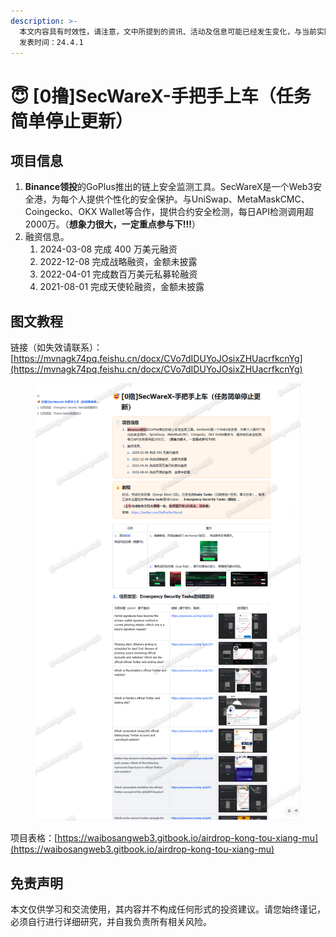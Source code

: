 ```yaml
---
description: >-
  本文内容具有时效性，请注意，文中所提到的资讯、活动及信息可能已经发生变化，与当前实际情况有所不同。我们建议您在做出任何决策之前，始终进行自主研究和验证。
  发表时间：24.4.1
---
```


# 😇 \[0撸]SecWareX-手把手上车（任务简单停止更新）

## **项目信息**

1. **Binance领投**的GoPlus推出的链上安全监测工具。SecWareX是一个Web3安全港，为每个人提供个性化的安全保护。与UniSwap、MetaMaskCMC、Coingecko、OKX Wallet等合作，提供合约安全检测，每日API检测调用超2000万。（**想象力很大，一定重点参与下!!!**）
2. 融资信息。
   1. 2024-03-08 完成 400 万美元融资
   2. 2022-12-08 完成战略融资，金额未披露
   3. 2022-04-01 完成数百万美元私募轮融资
   4. 2021-08-01 完成天使轮融资，金额未披露

## 图文教程

链接（如失效请联系）：[https://mvnagk74pq.feishu.cn/docx/CVo7dIDUYoJOsixZHUacrfkcnYg](https://mvnagk74pq.feishu.cn/docx/CVo7dIDUYoJOsixZHUacrfkcnYg)

<figure><img src="../.gitbook/assets/image (3).png" alt=""><figcaption></figcaption></figure>

项目表格：[https://waibosangweb3.gitbook.io/airdrop-kong-tou-xiang-mu](https://waibosangweb3.gitbook.io/airdrop-kong-tou-xiang-mu)

## 免责声明 <a href="#mian-ze-sheng-ming" id="mian-ze-sheng-ming"></a>

本文仅供学习和交流使用，其内容并不构成任何形式的投资建议。请您始终谨记，必须自行进行详细研究，并自我负责所有相关风险。
